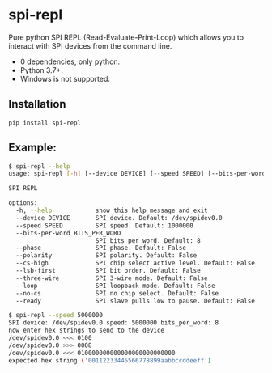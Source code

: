 # spi-repl

Pure python SPI REPL (Read-Evaluate-Print-Loop) which allows you to interact with SPI devices from the command line.

- 0 dependencies, only python.
- Python 3.7+.
- Windows is not supported.

## Installation

```
pip install spi-repl
```


## Example:


```bash
$ spi-repl --help
usage: spi-repl [-h] [--device DEVICE] [--speed SPEED] [--bits-per-word BITS_PER_WORD] [--phase] [--polarity] [--cs-high] [--lsb-first] [--three-wire] [--loop] [--no-cs] [--ready]

SPI REPL

options:
  -h, --help            show this help message and exit
  --device DEVICE       SPI device. Default: /dev/spidev0.0
  --speed SPEED         SPI speed. Default: 1000000
  --bits-per-word BITS_PER_WORD
                        SPI bits per word. Default: 8
  --phase               SPI phase. Default: False
  --polarity            SPI polarity. Default: False
  --cs-high             SPI chip select active level. Default: False
  --lsb-first           SPI bit order. Default: False
  --three-wire          SPI 3-wire mode. Default: False
  --loop                SPI loopback mode. Default: False
  --no-cs               SPI no chip select. Default: False
  --ready               SPI slave pulls low to pause. Default: False

$ spi-repl --speed 5000000
SPI device: /dev/spidev0.0 speed: 5000000 bits_per_word: 8
now enter hex strings to send to the device
/dev/spidev0.0 <<< 0100
/dev/spidev0.0 >>> 0008
/dev/spidev0.0 <<< 010000000000000000000000000
expected hex string ('00112233445566778899aabbccddeeff')
```
